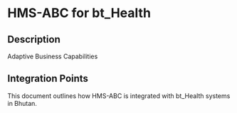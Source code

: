 # HMS-ABC for bt_Health

## Description

Adaptive Business Capabilities

## Integration Points

This document outlines how HMS-ABC is integrated with bt_Health systems in Bhutan.

